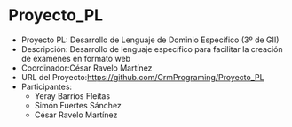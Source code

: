 Proyecto_PL
===========

* Proyecto PL: Desarrollo de Lenguaje de Dominio Específico (3º de GII)
* Descripción: Desarrollo de lenguaje específico para facilitar la creación de examenes en formato web
* Coordinador:César Ravelo Martínez
* URL del Proyecto:https://github.com/CrmPrograming/Proyecto_PL
* Participantes:
  * Yeray Barrios Fleitas
  * Simón Fuertes Sánchez
  * César Ravelo Martínez
